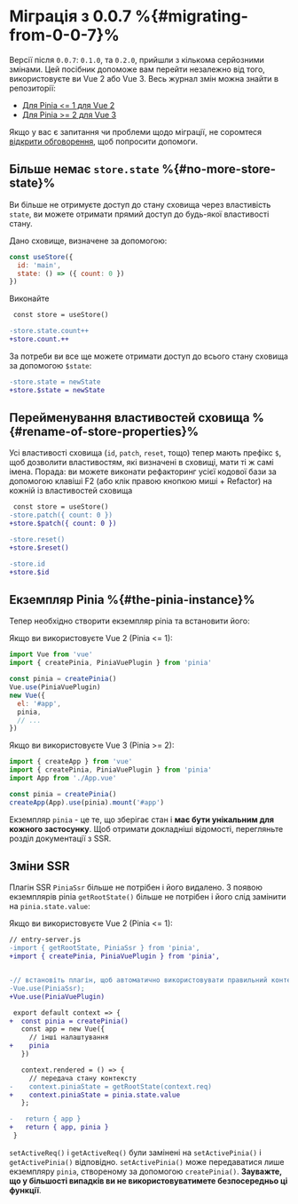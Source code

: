 # Міграція з 0.0.7 %{#migrating-from-0-0-7}%

Версії після `0.0.7`: `0.1.0`, та `0.2.0`, прийшли з кількома серйозними змінами. Цей посібник допоможе вам перейти незалежно від того, використовуєте ви Vue 2 або Vue 3. Весь журнал змін можна знайти в репозиторії:

- [Для Pinia <= 1 для Vue 2](https://github.com/vuejs/pinia/blob/v1/CHANGELOG.md)
- [Для Pinia >= 2 для Vue 3](https://github.com/vuejs/pinia/blob/v2/packages/pinia/CHANGELOG.md)

Якщо у вас є запитання чи проблеми щодо міграції, не соромтеся [відкрити обговорення](https://github.com/vuejs/pinia/discussions/categories/q-a), щоб попросити допомоги.

## Більше немає `store.state` %{#no-more-store-state}%

Ви більше не отримуєте доступ до стану сховища через властивість `state`, ви можете отримати прямий доступ до будь-якої властивості стану.

Дано сховище, визначене за допомогою:

```js
const useStore({
  id: 'main',
  state: () => ({ count: 0 })
})
```

Виконайте

```diff
 const store = useStore()

-store.state.count++
+store.count.++
```

За потреби ви все ще можете отримати доступ до всього стану сховища за допомогою `$state`:

```diff
-store.state = newState
+store.$state = newState
```

## Перейменування властивостей сховища %{#rename-of-store-properties}%

Усі властивості сховища (`id`, `patch`, `reset`, тощо) тепер мають префікс `$`, щоб дозволити властивостям, які визначені в сховищі, мати ті ж самі імена. Порада: ви можете виконати рефакторинг усієї кодової бази за допомогою клавіші F2 (або клік правою кнопкою миші + Refactor) на кожній із властивостей сховища

```diff
 const store = useStore()
-store.patch({ count: 0 })
+store.$patch({ count: 0 })

-store.reset()
+store.$reset()

-store.id
+store.$id
```

## Екземпляр Pinia %{#the-pinia-instance}%

Тепер необхідно створити екземпляр pinia та встановити його:

Якщо ви використовуєте Vue 2 (Pinia <= 1):

```js
import Vue from 'vue'
import { createPinia, PiniaVuePlugin } from 'pinia'

const pinia = createPinia()
Vue.use(PiniaVuePlugin)
new Vue({
  el: '#app',
  pinia,
  // ...
})
```

Якщо ви використовуєте Vue 3 (Pinia >= 2):

```js
import { createApp } from 'vue'
import { createPinia, PiniaVuePlugin } from 'pinia'
import App from './App.vue'

const pinia = createPinia()
createApp(App).use(pinia).mount('#app')
```

Екземпляр `pinia` - це те, що зберігає стан і **має бути унікальним для кожного застосунку**. Щоб отримати докладніші відомості, перегляньте розділ документації з SSR.

## Зміни SSR

Плагін SSR `PiniaSsr` більше не потрібен і його видалено.
З появою екземплярів pinia `getRootState()` більше не потрібен і його слід замінити на `pinia.state.value`:

Якщо ви використовуєте Vue 2 (Pinia <= 1):

```diff
// entry-server.js
-import { getRootState, PiniaSsr } from 'pinia',
+import { createPinia, PiniaVuePlugin } from 'pinia',


-// встановіть плагін, щоб автоматично використовувати правильний контекст у налаштуваннях і onServerPrefetch
-Vue.use(PiniaSsr);
+Vue.use(PiniaVuePlugin)

 export default context => {
+  const pinia = createPinia()
   const app = new Vue({
     // інші налаштування
+    pinia
   })

   context.rendered = () => {
     // передача стану контексту
-    context.piniaState = getRootState(context.req)
+    context.piniaState = pinia.state.value
   };

-   return { app }
+   return { app, pinia }
 }
```

`setActiveReq()` і `getActiveReq()` були замінені на `setActivePinia()` і `getActivePinia()` відповідно. `setActivePinia()` може передаватися лише екземпляру `pinia`, створеному за допомогою `createPinia()`. **Зауважте, що у більшості випадків ви не використовуватимете безпосередньо ці функції**.
